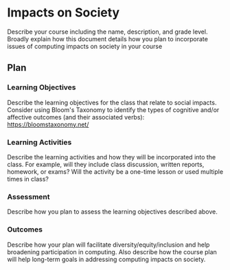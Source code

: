 # Impacts on Society

Describe your course including the name, description, and grade level. Broadly explain how this document details how you plan to incorporate issues of computing impacts on society in your course

## Plan

### Learning Objectives

Describe the learning objectives for the class that relate to social impacts. Consider using Bloom's Taxonomy to identify the types of cognitive and/or affective outcomes (and their associated verbs): https://bloomstaxonomy.net/

### Learning Activities

Describe the learning activities and how they will be incorporated into the class. For example, will they include class discussion, written reports, homework, or exams? Will the activity be a one-time lesson or used multiple times in class?

### Assessment

Describe how you plan to assess the learning objectives described above.

### Outcomes

Describe how your plan will facilitate diversity/equity/inclusion and help broadening participation in computing. Also describe how the course plan will help long-term goals in addressing computing impacts on society.
